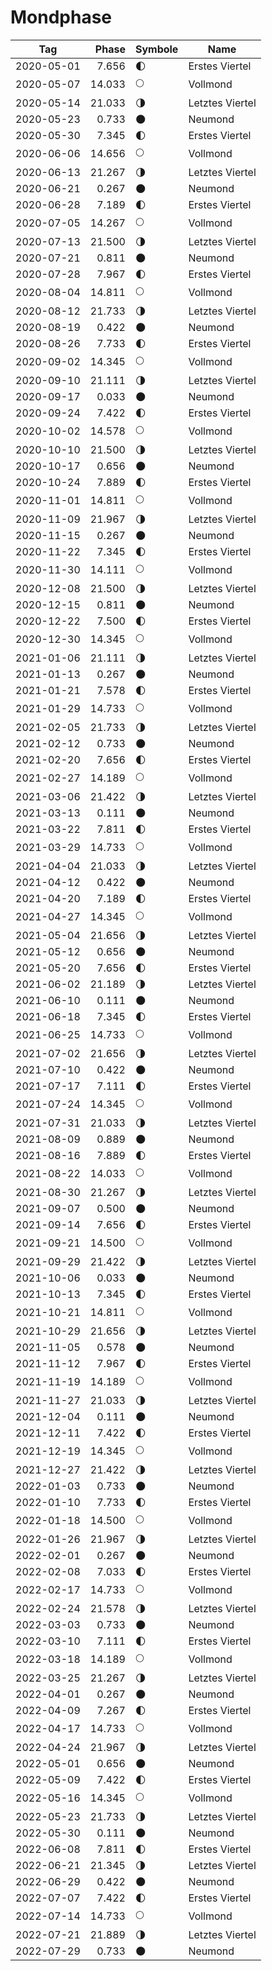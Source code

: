 # Mondphase

Tag        | Phase  | Symbole | Name
-----------|-------:|---|---
2020-05-01 |  7.656 | 🌓 | Erstes Viertel
2020-05-07 | 14.033 | 🌕 | Vollmond
2020-05-14 | 21.033 | 🌗 | Letztes Viertel
2020-05-23 |  0.733 | 🌑 | Neumond
2020-05-30 |  7.345 | 🌓 | Erstes Viertel
2020-06-06 | 14.656 | 🌕 | Vollmond
2020-06-13 | 21.267 | 🌗 | Letztes Viertel
2020-06-21 |  0.267 | 🌑 | Neumond
2020-06-28 |  7.189 | 🌓 | Erstes Viertel
2020-07-05 | 14.267 | 🌕 | Vollmond
2020-07-13 | 21.500 | 🌗 | Letztes Viertel
2020-07-21 |  0.811 | 🌑 | Neumond
2020-07-28 |  7.967 | 🌓 | Erstes Viertel
2020-08-04 | 14.811 | 🌕 | Vollmond
2020-08-12 | 21.733 | 🌗 | Letztes Viertel
2020-08-19 |  0.422 | 🌑 | Neumond
2020-08-26 |  7.733 | 🌓 | Erstes Viertel
2020-09-02 | 14.345 | 🌕 | Vollmond
2020-09-10 | 21.111 | 🌗 | Letztes Viertel
2020-09-17 |  0.033 | 🌑 | Neumond
2020-09-24 |  7.422 | 🌓 | Erstes Viertel
2020-10-02 | 14.578 | 🌕 | Vollmond
2020-10-10 | 21.500 | 🌗 | Letztes Viertel
2020-10-17 |  0.656 | 🌑 | Neumond
2020-10-24 |  7.889 | 🌓 | Erstes Viertel
2020-11-01 | 14.811 | 🌕 | Vollmond
2020-11-09 | 21.967 | 🌗 | Letztes Viertel
2020-11-15 |  0.267 | 🌑 | Neumond
2020-11-22 |  7.345 | 🌓 | Erstes Viertel
2020-11-30 | 14.111 | 🌕 | Vollmond
2020-12-08 | 21.500 | 🌗 | Letztes Viertel
2020-12-15 |  0.811 | 🌑 | Neumond
2020-12-22 |  7.500 | 🌓 | Erstes Viertel
2020-12-30 | 14.345 | 🌕 | Vollmond
2021-01-06 | 21.111 | 🌗 | Letztes Viertel
2021-01-13 |  0.267 | 🌑 | Neumond
2021-01-21 |  7.578 | 🌓 | Erstes Viertel
2021-01-29 | 14.733 | 🌕 | Vollmond
2021-02-05 | 21.733 | 🌗 | Letztes Viertel
2021-02-12 |  0.733 | 🌑 | Neumond
2021-02-20 |  7.656 | 🌓 | Erstes Viertel
2021-02-27 | 14.189 | 🌕 | Vollmond
2021-03-06 | 21.422 | 🌗 | Letztes Viertel
2021-03-13 |  0.111 | 🌑 | Neumond
2021-03-22 |  7.811 | 🌓 | Erstes Viertel
2021-03-29 | 14.733 | 🌕 | Vollmond
2021-04-04 | 21.033 | 🌗 | Letztes Viertel
2021-04-12 |  0.422 | 🌑 | Neumond
2021-04-20 |  7.189 | 🌓 | Erstes Viertel
2021-04-27 | 14.345 | 🌕 | Vollmond
2021-05-04 | 21.656 | 🌗 | Letztes Viertel
2021-05-12 |  0.656 | 🌑 | Neumond
2021-05-20 |  7.656 | 🌓 | Erstes Viertel
2021-06-02 | 21.189 | 🌗 | Letztes Viertel
2021-06-10 |  0.111 | 🌑 | Neumond
2021-06-18 |  7.345 | 🌓 | Erstes Viertel
2021-06-25 | 14.733 | 🌕 | Vollmond
2021-07-02 | 21.656 | 🌗 | Letztes Viertel
2021-07-10 |  0.422 | 🌑 | Neumond
2021-07-17 |  7.111 | 🌓 | Erstes Viertel
2021-07-24 | 14.345 | 🌕 | Vollmond
2021-07-31 | 21.033 | 🌗 | Letztes Viertel
2021-08-09 |  0.889 | 🌑 | Neumond
2021-08-16 |  7.889 | 🌓 | Erstes Viertel
2021-08-22 | 14.033 | 🌕 | Vollmond
2021-08-30 | 21.267 | 🌗 | Letztes Viertel
2021-09-07 |  0.500 | 🌑 | Neumond
2021-09-14 |  7.656 | 🌓 | Erstes Viertel
2021-09-21 | 14.500 | 🌕 | Vollmond
2021-09-29 | 21.422 | 🌗 | Letztes Viertel
2021-10-06 |  0.033 | 🌑 | Neumond
2021-10-13 |  7.345 | 🌓 | Erstes Viertel
2021-10-21 | 14.811 | 🌕 | Vollmond
2021-10-29 | 21.656 | 🌗 | Letztes Viertel
2021-11-05 |  0.578 | 🌑 | Neumond
2021-11-12 |  7.967 | 🌓 | Erstes Viertel
2021-11-19 | 14.189 | 🌕 | Vollmond
2021-11-27 | 21.033 | 🌗 | Letztes Viertel
2021-12-04 |  0.111 | 🌑 | Neumond
2021-12-11 |  7.422 | 🌓 | Erstes Viertel
2021-12-19 | 14.345 | 🌕 | Vollmond
2021-12-27 | 21.422 | 🌗 | Letztes Viertel
2022-01-03 |  0.733 | 🌑 | Neumond
2022-01-10 |  7.733 | 🌓 | Erstes Viertel
2022-01-18 | 14.500 | 🌕 | Vollmond
2022-01-26 | 21.967 | 🌗 | Letztes Viertel
2022-02-01 |  0.267 | 🌑 | Neumond
2022-02-08 |  7.033 | 🌓 | Erstes Viertel
2022-02-17 | 14.733 | 🌕 | Vollmond
2022-02-24 | 21.578 | 🌗 | Letztes Viertel
2022-03-03 |  0.733 | 🌑 | Neumond
2022-03-10 |  7.111 | 🌓 | Erstes Viertel
2022-03-18 | 14.189 | 🌕 | Vollmond
2022-03-25 | 21.267 | 🌗 | Letztes Viertel
2022-04-01 |  0.267 | 🌑 | Neumond
2022-04-09 |  7.267 | 🌓 | Erstes Viertel
2022-04-17 | 14.733 | 🌕 | Vollmond
2022-04-24 | 21.967 | 🌗 | Letztes Viertel
2022-05-01 |  0.656 | 🌑 | Neumond
2022-05-09 |  7.422 | 🌓 | Erstes Viertel
2022-05-16 | 14.345 | 🌕 | Vollmond
2022-05-23 | 21.733 | 🌗 | Letztes Viertel
2022-05-30 |  0.111 | 🌑 | Neumond
2022-06-08 |  7.811 | 🌓 | Erstes Viertel
2022-06-21 | 21.345 | 🌗 | Letztes Viertel
2022-06-29 |  0.422 | 🌑 | Neumond
2022-07-07 |  7.422 | 🌓 | Erstes Viertel
2022-07-14 | 14.733 | 🌕 | Vollmond
2022-07-21 | 21.889 | 🌗 | Letztes Viertel
2022-07-29 |  0.733 | 🌑 | Neumond
